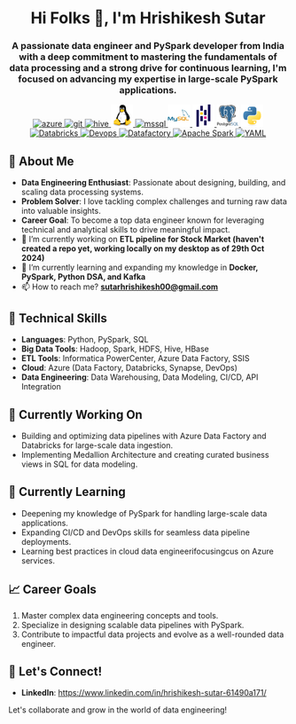 <h1 align="center">Hi Folks 👋, I'm Hrishikesh Sutar</h1>
<h3 align="center">A passionate data engineer and PySpark developer from India with a deep commitment to mastering the fundamentals of data processing and a strong drive for continuous learning, I'm focused on advancing my expertise in large-scale PySpark applications. </h3>

<p align="center">
<a href="https://azure.microsoft.com/en-in/" target="_blank" rel="noreferrer"> <img src="https://www.vectorlogo.zone/logos/microsoft_azure/microsoft_azure-icon.svg" alt="azure" width="40" height="40"/> </a> 
<a href="https://git-scm.com/" target="_blank" rel="noreferrer"> <img src="https://www.vectorlogo.zone/logos/git-scm/git-scm-icon.svg" alt="git" width="40" height="40"/> </a> 
<a href="https://hive.apache.org/" target="_blank" rel="noreferrer"> <img src="https://www.vectorlogo.zone/logos/apache_hive/apache_hive-icon.svg" alt="hive" width="40" height="40"/> </a> 
<a href="https://www.linux.org/" target="_blank" rel="noreferrer"> <img src="https://raw.githubusercontent.com/devicons/devicon/master/icons/linux/linux-original.svg" alt="linux" width="40" height="40"/> </a> 
<a href="https://www.microsoft.com/en-us/sql-server" target="_blank" rel="noreferrer"> <img src="https://www.svgrepo.com/show/303229/microsoft-sql-server-logo.svg" alt="mssql" width="40" height="40"/> </a> 
<a href="https://www.mysql.com/" target="_blank" rel="noreferrer"> <img src="https://raw.githubusercontent.com/devicons/devicon/master/icons/mysql/mysql-original-wordmark.svg" alt="mysql" width="40" height="40"/> </a> 
<a href="https://pandas.pydata.org/" target="_blank" rel="noreferrer"> <img src="https://raw.githubusercontent.com/devicons/devicon/2ae2a900d2f041da66e950e4d48052658d850630/icons/pandas/pandas-original.svg" alt="pandas" width="40" height="40"/> </a> 
<a href="https://www.postgresql.org" target="_blank" rel="noreferrer"> <img src="https://raw.githubusercontent.com/devicons/devicon/master/icons/postgresql/postgresql-original-wordmark.svg" alt="postgresql" width="40" height="40"/> </a> 
<a href="https://www.python.org" target="_blank" rel="noreferrer"><img src="https://raw.githubusercontent.com/devicons/devicon/master/icons/python/python-original.svg" alt="python" width="40" height="40"/> </a>
<a href="https://www.databricks.com/" target="_blank" rel="noreferrer"> <img src="https://www.vectorlogo.zone/logos/databricks/databricks-icon.svg" alt="Databricks" width="40" height="40"/> </a>
<a href="https://azure.microsoft.com/en-us/products/devops" target="_blank" rel="noreferrer"> <img src="https://github.com/benc-uk/icon-collection/blob/master/azure-docs/devops.svg" alt="Devops" width="40" height="40"/> </a>
<a href="https://azure.microsoft.com/en-us/products/data-factory" target="_blank" rel="noreferrer"> <img src="https://github.com/benc-uk/icon-collection/blob/master/azure-docs/data-factory.svg" alt="Datafactory" width="40" height="40"/> </a>
<a href="https://spark.apache.org/" target="_blank" rel="noreferrer"> <img src="https://www.vectorlogo.zone/logos/apache_spark/apache_spark-icon.svg" alt="Apache Spark" width="40" height="40"/> </a>
<a href="https://yaml.org/" target="_blank" rel="noreferrer"> <img src="https://www.vectorlogo.zone/logos/yaml/yaml-icon.svg" alt="YAML" width="40" height="40"/> </a>
</p>


## 🚀 About Me
- **Data Engineering Enthusiast**: Passionate about designing, building, and scaling data processing systems.
- **Problem Solver**: I love tackling complex challenges and turning raw data into valuable insights.
- **Career Goal**: To become a top data engineer known for leveraging technical and analytical skills to drive meaningful impact.
- 🔭 I’m currently working on **ETL pipeline for Stock Market (haven't created a repo yet, working locally on my desktop as of 29th Oct 2024)**
- 🌱 I’m currently learning and expanding my knowledge in **Docker, PySpark, Python DSA, and Kafka**
- 📫 How to reach me? **sutarhrishikesh00@gmail.com**




## 🔧 Technical Skills
- **Languages**: Python, PySpark, SQL
- **Big Data Tools**: Hadoop, Spark, HDFS, Hive, HBase
- **ETL Tools**: Informatica PowerCenter, Azure Data Factory, SSIS
- **Cloud**: Azure (Data Factory, Databricks, Synapse, DevOps)
- **Data Engineering**: Data Warehousing, Data Modeling, CI/CD, API Integration

## 💼 Currently Working On
- Building and optimizing data pipelines with Azure Data Factory and Databricks for large-scale data ingestion.
- Implementing Medallion Architecture and creating curated business views in SQL for data modeling.

## 📘 Currently Learning
- Deepening my knowledge of PySpark for handling large-scale data applications.
- Expanding CI/CD and DevOps skills for seamless data pipeline deployments.
- Learning best practices in cloud data engineerifocusingcus on Azure services.

## 📈 Career Goals
1. Master complex data engineering concepts and tools.
2. Specialize in designing scalable data pipelines with PySpark.
3. Contribute to impactful data projects and evolve as a well-rounded data engineer.

## 🤝 Let's Connect!
- **LinkedIn**: https://www.linkedin.com/in/hrishikesh-sutar-61490a171/

Let's collaborate and grow in the world of data engineering!

